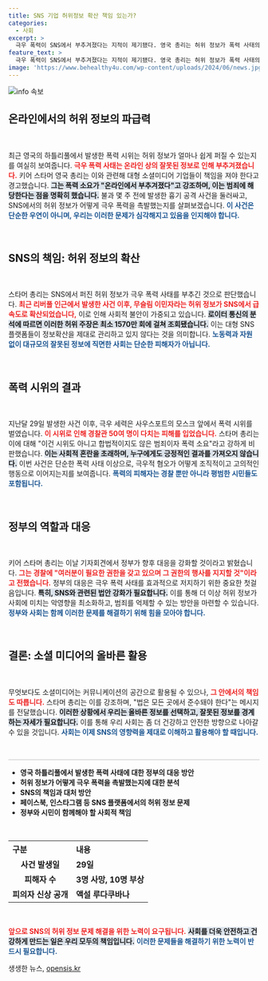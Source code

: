 ```yaml
---
title: SNS 기업 허위정보 확산 책임 있는가?
categories:
  - 사회
excerpt: >
  극우 폭력이 SNS에서 부추겨졌다는 지적이 제기됐다. 영국 총리는 허위 정보가 폭력 사태의 원인이라며 소셜미디어 기업의 책임을 강조하고 경찰에 강력한 대응을 주문했다. 온라인의 선동이 범죄로 이어진 사례, 과연 그 배경은? 클릭해서 자세히 알아보세요!
feature_text: >
  극우 폭력이 SNS에서 부추겨졌다는 지적이 제기됐다. 영국 총리는 허위 정보가 폭력 사태의 원인이라며 소셜미디어 기업의 책임을 강조하고 경찰에 강력한 대응을 주문했다. 온라인의 선동이 범죄로 이어진 사례, 과연 그 배경은? 클릭해서 자세히 알아보세요!
image: 'https://www.behealthy4u.com/wp-content/uploads/2024/06/news.jpg'
---
```


<p><img src="https://www.behealthy4u.com/wp-content/uploads/2024/06/news.jpg" alt="info 속보" /></p>

<h2 data-ke-size="size26">온라인에서의 허위 정보의 파급력</h2>

<p data-ke-size="size16">&nbsp;</p>

<p>최근 영국의 하틀리풀에서 발생한 폭력 시위는 허위 정보가 얼마나 쉽게 퍼질 수 있는지를 여실히 보여줍니다. <b><span style="color: #ee2323;">극우 폭력 사태는 온라인 상의 잘못된 정보로 인해 부추겨졌습니다.</span></b> 키어 스타머 영국 총리는 이와 관련해 대형 소셜미디어 기업들이 책임을 져야 한다고 경고했습니다. <b><span style="background-color: #21538527;">그는 폭력 소요가 "온라인에서 부추겨졌다"고 강조하며, 이는 범죄에 해당한다는 점을 명확히 했습니다.</span></b> 불과 몇 주 전에 발생한 흉기 공격 사건을 둘러싸고, SNS에서의 허위 정보가 어떻게 극우 폭력을 촉발했는지를 살펴보겠습니다. <b><span style="color: #1a5490;">이 사건은 단순한 우연이 아니며, 우리는 이러한 문제가 심각해지고 있음을 인지해야 합니다.</span></b></p>

<p data-ke-size="size16">&nbsp;</p>

<h2 data-ke-size="size26">SNS의 책임: 허위 정보의 확산</h2>

<p data-ke-size="size16">&nbsp;</p>

<p>스타머 총리는 SNS에서 퍼진 허위 정보가 극우 폭력 사태를 부추긴 것으로 판단했습니다. <b><span style="color: #ee2323;">최근 리버풀 인근에서 발생한 사건 이후, 무슬림 이민자라는 허위 정보가 SNS에서 급속도로 확산되었습니다,</span></b> 이로 인해 사회적 불안이 가중되고 있습니다. <b><span style="background-color: #21538527;">로이터 통신의 분석에 따르면 이러한 허위 주장은 최소 1570만 회에 걸쳐 조회됐습니다.</span></b> 이는 대형 SNS 플랫폼들이 정보확산을 제대로 관리하고 있지 않다는 것을 의미합니다. <b><span style="color: #1a5490;">노동력과 자원 없이 대규모의 잘못된 정보에 직면한 사회는 단순한 피해자가 아닙니다.</span></b></p>

<p data-ke-size="size16">&nbsp;</p>

<h2 data-ke-size="size26">폭력 시위의 결과</h2>

<p data-ke-size="size16">&nbsp;</p>

<p>지난달 29일 발생한 사건 이후, 극우 세력은 사우스포트의 모스크 앞에서 폭력 시위를 벌였습니다. <b><span style="color: #ee2323;">이 시위로 인해 경찰관 50여 명이 다치는 피해를 입었습니다.</span></b> 스타머 총리는 이에 대해 "이건 시위도 아니고 합법적이지도 않은 범죄이자 폭력 소요"라고 강하게 비판했습니다. <b><span style="background-color: #21538527;">이는 사회적 혼란을 초래하며, 누구에게도 긍정적인 결과를 가져오지 않습니다.</span></b> 이번 사건은 단순한 폭력 사태 이상으로, 극우적 혐오가 어떻게 조직적이고 고의적인 행동으로 이어지는지를 보여줍니다. <b><span style="color: #1a5490;">폭력의 피해자는 경찰 뿐만 아니라 평범한 시민들도 포함됩니다.</span></b></p>

<p data-ke-size="size16">&nbsp;</p>

<h2 data-ke-size="size26">정부의 역할과 대응</h2>

<p data-ke-size="size16">&nbsp;</p>

<p>키어 스타머 총리는 이날 기자회견에서 정부가 향후 대응을 강화할 것이라고 밝혔습니다. <b><span style="color: #ee2323;">그는 경찰에 "여러분이 필요한 권한을 갖고 있으며 그 권한의 행사를 지지할 것"이라고 전했습니다.</span></b> 정부의 대응은 극우 폭력 사태를 효과적으로 저지하기 위한 중요한 첫걸음입니다. <b><span style="background-color: #21538527;">특히, SNS와 관련된 법안 강화가 필요합니다.</span></b> 이를 통해 더 이상 허위 정보가 사회에 미치는 악영향을 최소화하고, 범죄를 억제할 수 있는 방안을 마련할 수 있습니다. <b><span style="color: #1a5490;">정부와 사회는 함께 이러한 문제를 해결하기 위해 힘을 모아야 합니다.</span></b></p>

<p data-ke-size="size16">&nbsp;</p>

<h2 data-ke-size="size26">결론: 소셜 미디어의 올바른 활용</h2>

<p data-ke-size="size16">&nbsp;</p>

<p>무엇보다도 소셜미디어는 커뮤니케이션의 공간으로 활용될 수 있으나, <b><span style="color: #ee2323;">그 안에서의 책임도 따릅니다.</span></b> 스타머 총리는 이를 강조하며, "법은 모든 곳에서 준수돼야 한다"는 메시지를 전달했습니다. <b><span style="background-color: #21538527;">이러한 상황에서 우리는 올바른 정보를 선택하고, 잘못된 정보를 경계하는 자세가 필요합니다.</span></b> 이를 통해 우리 사회는 좀 더 건강하고 안전한 방향으로 나아갈 수 있을 것입니다. <b><span style="color: #1a5490;">사회는 이제 SNS의 영향력을 제대로 이해하고 활용해야 할 때입니다.</span></b></p>

<p data-ke-size="size16">&nbsp;</p>

<hr style="height: 2px; border:none; background-color:#ddd;"/>

<ul>
  <li><b>영국 하틀리풀에서 발생한 폭력 사태에 대한 정부의 대응 방안</b></li>
  <li><b>허위 정보가 어떻게 극우 폭력을 촉발했는지에 대한 분석</b></li>
  <li><b>SNS의 책임과 대처 방안</b></li>
  <li><b>페이스북, 인스타그램 등 SNS 플랫폼에서의 허위 정보 문제</b></li>
  <li><b>정부와 시민이 함께해야 할 사회적 책임</b></li>
</ul>

<p data-ke-size="size16">&nbsp;</p> 

<table style="width:100%; border-collapse:collapse;">
    <tr>
        <th style="text-align: left; height: 33px;">구분</th>
        <th style="text-align: left; height: 33px;">내용</th>
    </tr>
    <tr>
        <td style="text-align: center; height: 17px;"><b>사건 발생일</b></td>
        <td style="text-align: left; height: 17px;"><b>29일</b></td>
    </tr>
    <tr>
        <td style="text-align: center; height: 17px;"><b>피해자 수</b></td>
        <td style="text-align: left; height: 17px;"><b>3명 사망, 10명 부상</b></td>
    </tr>
    <tr>
        <td style="text-align: center; height: 17px;"><b>피의자 신상 공개</b></td>
        <td style="text-align: left; height: 17px;"><b>액설 루다쿠바나</b></td>
    </tr>
</table>

<p data-ke-size="size16">&nbsp;</p> 

<p><b><span style="color: #ee2323;">앞으로 SNS의 허위 정보 문제 해결을 위한 노력이 요구됩니다.</span></b> 
<b><span style="background-color: #21538527;">사회를 더욱 안전하고 건강하게 만드는 일은 우리 모두의 책임입니다.</span></b> 
<b><span style="color: #1a5490;">이러한 문제들을 해결하기 위한 노력이 반드시 필요합니다.</span></b></p>
생생한 뉴스, <a href="https://opensis.kr" rel="dofollow">opensis.kr</a>


